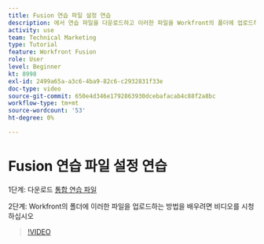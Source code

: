 ```yaml
---
title: Fusion 연습 파일 설정 연습
description: 에서 연습 파일을 다운로드하고 이러한 파일을 Workfront의 폴더에 업로드하는 방법을 알아봅니다. [!DNL Adobe Workfront Fusion].
activity: use
team: Technical Marketing
type: Tutorial
feature: Workfront Fusion
role: User
level: Beginner
kt: 8998
exl-id: 2499a65a-a3c6-4ba9-82c6-c2932831f33e
doc-type: video
source-git-commit: 650e4d346e1792863930dcebafacab4c88f2a8bc
workflow-type: tm+mt
source-wordcount: '53'
ht-degree: 0%

---
```


# Fusion 연습 파일 설정 연습

1단계: 다운로드 [통합 연습 파일](/help/assets/fusion-exercise-files.zip)

2단계: Workfront의 폴더에 이러한 파일을 업로드하는 방법을 배우려면 비디오를 시청하십시오

>[!VIDEO](https://video.tv.adobe.com/v/335258/?quality=12&learn=on)
